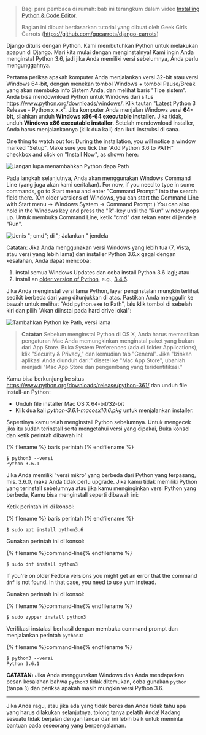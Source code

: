 > Bagi para pembaca di rumah: bab ini terangkum dalam video [Installing Python & Code Editor](https://www.youtube.com/watch?v=pVTaqzKZCdA).
> 
> Bagian ini dibuat berdasarkan tutorial yang dibuat oleh Geek Girls Carrots (https://github.com/ggcarrots/django-carrots)

Django ditulis dengan Python. Kami membutuhkan Python untuk melakukan apapun di Django. Mari kita mulai dengan menginstalnya! Kami ingin Anda menginstal Python 3.6, jadi jika Anda memiliki versi sebelumnya, Anda perlu mengunggahnya.

<!--sec data-title="Install Python: Windows" data-id="python_windows" data-collapse=true ces-->

Pertama periksa apakah komputer Anda menjalankan versi 32-bit atau versi Windows 64-bit, dengan menekan tombol Windows + tombol Pause/Break yang akan membuka info Sistem Anda, dan melihat baris "Tipe sistem". Anda bisa mendownload Python untuk Windows dari situs https://www.python.org/downloads/windows/. Klik tautan "Latest Python 3 Release - Python x.x.x". Jika komputer Anda menjalan Windows versi **64-bit**, silahkan unduh **Windows x86-64 executable installer**. Jika tidak, unduh **Windows x86 executable installer**. Setelah mendownload installer, Anda harus menjalankannya (klik dua kali) dan ikuti instruksi di sana.

One thing to watch out for: During the installation, you will notice a window marked "Setup". Make sure you tick the "Add Python 3.6 to PATH" checkbox and click on "Install Now", as shown here:

![Jangan lupa menambahkan Python dapa Path](../python_installation/images/python-installation-options.png)

Pada langkah selanjutnya, Anda akan menggunakan Windows Command Line (yang juga akan kami ceritakan). For now, if you need to type in some commands, go to Start menu and enter "Command Prompt" into the search field there. (On older versions of Windows, you can start the Command Line with Start menu → Windows System → Command Prompt.) You can also hold in the Windows key and press the "R"-key until the "Run" window pops up. Untuk membuka Command Line, ketik "cmd" dan tekan enter di jendela "Run".

![Jenis "; cmd"; di "; Jalankan " jendela](../python_installation/images/windows-plus-r.png)

Catatan: Jika Anda menggunakan versi Windows yang lebih tua (7, Vista, atau versi yang lebih lama) dan installer Python 3.6.x gagal dengan kesalahan, Anda dapat mencoba:

1. instal semua Windows Updates dan coba install Python 3.6 lagi; atau
2. install an [older version of Python](https://www.python.org/downloads/windows/), e.g., [3.4.6](https://www.python.org/downloads/release/python-346/).

Jika Anda menginstal versi lama Python, layar penginstalan mungkin terlihat sedikit berbeda dari yang ditunjukkan di atas. Pastikan Anda menggulir ke bawah untuk melihat "Add python.exe to Path", lalu klik tombol di sebelah kiri dan pilih "Akan diinstal pada hard drive lokal":

![Tambahkan Python ke Path, versi lama](../python_installation/images/add_python_to_windows_path.png)

<!--endsec-->

<!--sec data-title="Install Python: OS X" data-id="python_OSX"
data-collapse=true ces-->

> **Catatan** Sebelum menginstal Python di OS X, Anda harus memastikan pengaturan Mac Anda memungkinkan menginstal paket yang bukan dari App Store. Buka System Preferences (ada di folder Applications), klik "Security & Privacy," dan kemudian tab "General". Jika "Izinkan aplikasi Anda diunduh dari:" disetel ke "Mac App Store", ubahlah menjadi "Mac App Store dan pengembang yang teridentifikasi."

Kamu bisa berkunjung ke situs https://www.python.org/downloads/release/python-361/ dan unduh file install-an Python:

* Unduh file installer Mac OS X 64-bit/32-bit
* Klik dua kali *python-3.6.1-macosx10.6.pkg* untuk menjalankan installer.

<!--endsec-->

<!--sec data-title="Install Python: Linux" data-id="python_linux"
data-collapse=true ces-->

Sepertinya kamu telah menginstall Python sebelumnya. Untuk mengecek jika itu sudah terinstall serta mengetahui versi yang dipakai, Buka konsol dan ketik perintah dibawah ini:

{% filename %} baris perintah {% endfilename %}

    $ python3 --versi
    Python 3.6.1
    

Jika Anda memiliki 'versi mikro' yang berbeda dari Python yang terpasang, mis. 3.6.0, maka Anda tidak perlu upgrade. Jika kamu tidak memiliki Python yang terinstall sebelumnya atau jika kamu menginginkan versi Python yang berbeda, Kamu bisa menginstall seperti dibawah ini:

<!--endsec-->

<!--sec data-title="Install Python: Debian or Ubuntu" data-id="python_debian" data-collapse=true ces-->

Ketik perintah ini di konsol:

{% filename %} baris perintah {% endfilename %}

    $ sudo apt install python3.6
    

<!--endsec-->

<!--sec data-title="Install Python: Fedora" data-id="python_fedora"
data-collapse=true ces-->

Gunakan perintah ini di konsol:

{% filename %}command-line{% endfilename %}

    $ sudo dnf install python3
    

If you're on older Fedora versions you might get an error that the command `dnf` is not found. In that case, you need to use yum instead.

<!--endsec-->

<!--sec data-title="Install Python: openSUSE" data-id="python_openSUSE"
data-collapse=true ces-->

Gunakan perintah ini di konsol:

{% filename %}command-line{% endfilename %}

    $ sudo zypper install python3
    

<!--endsec-->

Verifikasi instalasi berhasil dengan membuka command prompt dan menjalankan perintah `python3`:

{% filename %}command-line{% endfilename %}

    $ python3 --versi
    Python 3.6.1
    

**CATATAN:** Jika Anda menggunakan Windows dan Anda mendapatkan pesan kesalahan bahwa `python3` tidak ditemukan, coba gunakan `python` (tanpa `3`) dan periksa apakah masih mungkin versi Python 3.6.

* * *

Jika Anda ragu, atau jika ada yang tidak beres dan Anda tidak tahu apa yang harus dilakukan selanjutnya, tolong tanya pelatih Anda! Kadang sesuatu tidak berjalan dengan lancar dan ini lebih baik untuk meminta bantuan pada seseorang yang berpengalaman.
